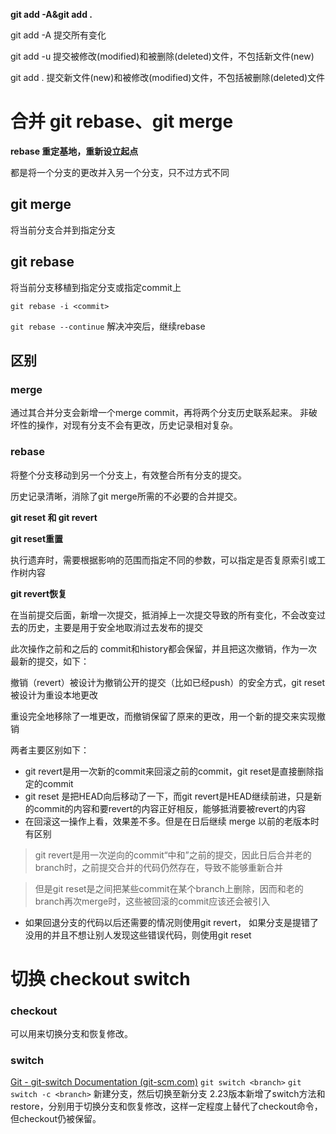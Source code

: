 **git add -A&git add .**

git add -A 提交所有变化

git add -u 提交被修改(modified)和被删除(deleted)文件，不包括新文件(new)

git add . 提交新文件(new)和被修改(modified)文件，不包括被删除(deleted)文件

# 合并 git rebase、git merge
**rebase 重定基地，重新设立起点**

都是将一个分支的更改并入另一个分支，只不过方式不同

  

## git merge
将当前分支合并到指定分支
## git rebase
将当前分支移植到指定分支或指定commit上

`git rebase -i <commit>`

`git rebase --continue` 解决冲突后，继续rebase

  

## 区别

### merge
通过其合并分支会新增一个merge commit，再将两个分支历史联系起来。
非破坏性的操作，对现有分支不会有更改，历史记录相对复杂。
### rebase
将整个分支移动到另一个分支上，有效整合所有分支的提交。

历史记录清晰，消除了git merge所需的不必要的合并提交。

**git reset 和 git revert**

**git reset重置**

执行遗弃时，需要根据影响的范围而指定不同的参数，可以指定是否复原索引或工作树内容

**git revert恢复**

在当前提交后面，新增一次提交，抵消掉上一次提交导致的所有变化，不会改变过去的历史，主要是用于安全地取消过去发布的提交

此次操作之前和之后的 commit和history都会保留，并且把这次撤销，作为一次最新的提交，如下：

撤销（revert）被设计为撤销公开的提交（比如已经push）的安全方式，git reset被设计为重设本地更改

重设完全地移除了一堆更改，而撤销保留了原来的更改，用一个新的提交来实现撤销

两者主要区别如下：

- git revert是用一次新的commit来回滚之前的commit，git reset是直接删除指定的commit
- git reset 是把HEAD向后移动了一下，而git revert是HEAD继续前进，只是新的commit的内容和要revert的内容正好相反，能够抵消要被revert的内容
- 在回滚这一操作上看，效果差不多。但是在日后继续 merge 以前的老版本时有区别

> git revert是用一次逆向的commit“中和”之前的提交，因此日后合并老的branch时，之前提交合并的代码仍然存在，导致不能够重新合并

> 但是git reset是之间把某些commit在某个branch上删除，因而和老的branch再次merge时，这些被回滚的commit应该还会被引入

- 如果回退分支的代码以后还需要的情况则使用git revert， 如果分支是提错了没用的并且不想让别人发现这些错误代码，则使用git reset
# 切换 checkout switch
### checkout
可以用来切换分支和恢复修改。
### switch
[Git - git-switch Documentation (git-scm.com)](https://git-scm.com/docs/git-switch/zh_HANS-CN)
`git switch <branch>` 
`git switch -c <branch>` 新建分支，然后切换至新分支
2.23版本新增了switch方法和restore，分别用于切换分支和恢复修改，这样一定程度上替代了checkout命令，但checkout仍被保留。